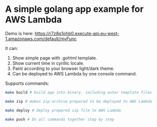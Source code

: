 
# A simple golang app example for AWS Lambda

Demo is here: https://r7z8q1ohb0.execute-api.eu-west-1.amazonaws.com/default/myFunc

It can:

1. Show simple page with .gohtml template.
2. Show current time in cyrillic locale.
3. Paint according to your browser light/dark theme.
4. Can be deployed to AWS Lambda by one console command.

Supports commands:
```bash
make build # build app into binary, including outer template files

make zip # makes zip-archive prepared to be deployed to AWS Lambda

make deploy # deploy prepared zip file to AWS Lambda

make push # Do all commands together step by step
```


